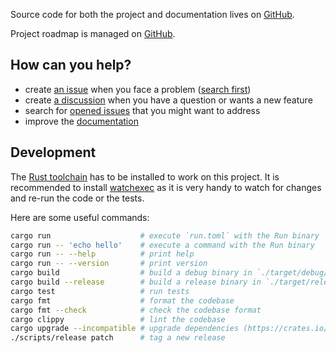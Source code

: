 Source code for both the project and documentation lives on
[GitHub](https://github.com/aymericbeaumet/run).

Project roadmap is managed on [GitHub](https://github.com/users/aymericbeaumet/projects/1).

## How can you help?

- create [an issue](https://github.com/aymericbeaumet/run/issues/new) when you face a problem
  ([search first](https://github.com/aymericbeaumet/run/issues))
- create [a discussion](https://github.com/aymericbeaumet/run/discussions/new/choose) when you have
  a question or wants a new feature
- search for [opened issues](https://github.com/aymericbeaumet/run/issues?q=is%3Aissue+is%3Aopen)
  that you might want to address
- improve the [documentation](https://github.com/aymericbeaumet/run/tree/master/docs)

## Development

The [Rust toolchain](https://www.rust-lang.org/tools/install) has to be installed to work on this
project. It is recommended to install [watchexec](https://github.com/watchexec/watchexec) as it is
very handy to watch for changes and re-run the code or the tests.

Here are some useful commands:

```bash
cargo run                    # execute `run.toml` with the Run binary
cargo run -- 'echo hello'    # execute a command with the Run binary
cargo run -- --help          # print help
cargo run -- --version       # print version
cargo build                  # build a debug binary in `./target/debug/run`
cargo build --release        # build a release binary in `./target/release/run`
cargo test                   # run tests
cargo fmt                    # format the codebase
cargo fmt --check            # check the codebase format
cargo clippy                 # lint the codebase
cargo upgrade --incompatible # upgrade dependencies (https://crates.io/crates/cargo-edit)
./scripts/release patch      # tag a new release
```

